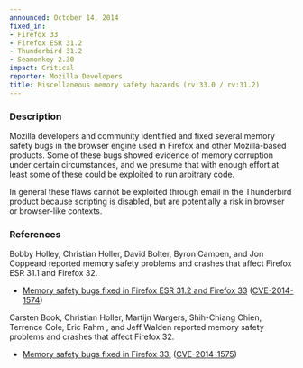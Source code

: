 ```yaml
---
announced: October 14, 2014
fixed_in:
- Firefox 33
- Firefox ESR 31.2
- Thunderbird 31.2
- Seamonkey 2.30
impact: Critical
reporter: Mozilla Developers
title: Miscellaneous memory safety hazards (rv:33.0 / rv:31.2)
---
```


<h3>Description</h3>

<p>Mozilla developers and community identified and fixed several
memory safety bugs in the browser engine used in Firefox and other Mozilla-based
products. Some of these bugs showed evidence of memory corruption under certain
circumstances, and we presume that with enough effort at least some of these
could be exploited to run arbitrary code.</p>

<p class="note">In general these flaws cannot be exploited through email in the
Thunderbird product because scripting is disabled, but are potentially a risk in
browser or browser-like contexts.</p>

<h3>References</h3>

<p>Bobby Holley, Christian Holler, David Bolter, Byron Campen, and Jon Coppeard
reported memory safety problems and crashes that affect Firefox ESR 31.1 and
Firefox 32.</p>

<ul>
  <li><a href="https://bugzilla.mozilla.org/buglist.cgi?bug_id=1072174,1061600,1064346,&#10;1011354,1072044,1061214">
          Memory safety bugs fixed in Firefox ESR 31.2 and Firefox 33</a> (<a href="http://cve.mitre.org/cgi-bin/cvename.cgi?name=CVE-2014-1574" class="ex-ref">CVE-2014-1574</a>)</li>
</ul>

<p>Carsten Book, Christian Holler, Martijn Wargers, Shih-Chiang Chien, Terrence
Cole, Eric Rahm , and Jeff Walden reported memory safety problems and crashes
that affect Firefox 32.</p>

<ul>
  <li><a href="https://bugzilla.mozilla.org/buglist.cgi?bug_id=1018916,1032208,1001994,&#10;1023035,1033020,1034230,1020034">
          Memory safety bugs fixed in Firefox 33.</a> (<a href="http://cve.mitre.org/cgi-bin/cvename.cgi?name=CVE-2014-1575" class="ex-ref">CVE-2014-1575</a>)</li>
</ul>



